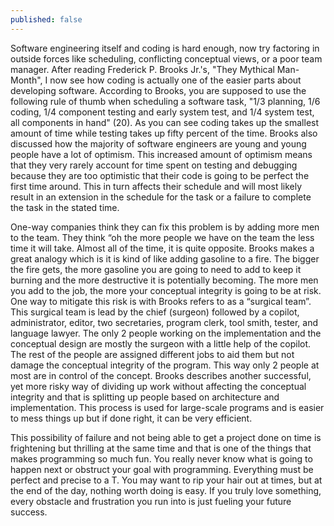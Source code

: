 ```yaml
---
published: false
---
```

Software engineering itself and coding is hard enough, now try factoring in outside forces like scheduling, conflicting conceptual views, or a poor team manager. After reading Frederick P. Brooks Jr.'s, "They Mythical Man-Month", I now see how coding is actually one of the easier parts about developing software. According to Brooks, you are supposed to use the following rule of thumb when scheduling a software task, "1/3 planning, 1/6 coding, 1/4 component testing and early system test, and 1/4 system test, all components in hand" (20). As you can see coding takes up the smallest amount of time while testing takes up fifty percent of the time. Brooks also discussed how the majority of software engineers are young and young people have a lot of optimism. This increased amount of optimism means that they very rarely account for time spent on testing and debugging because they are too optimistic that their code is going to be perfect the first time around. This in turn affects their schedule and will most likely result in an extension in the schedule for the task or a failure to complete the task in the stated time.

One-way companies think they can fix this problem is by adding more men to the team. They think “oh the more people we have on the team the less time it will take. Almost all of the time, it is quite opposite. Brooks makes a great analogy which is it is kind of like adding gasoline to a fire. The bigger the fire gets, the more gasoline you are going to need to add to keep it burning and the more destructive it is potentially becoming. The more men you add to the job, the more your conceptual integrity is going to be at risk. One way to mitigate this risk is with Brooks refers to as a “surgical team”. This surgical team is lead by the chief (surgeon) followed by a copilot, administrator, editor, two secretaries, program clerk, tool smith, tester, and language lawyer. The only 2 people working on the implementation and the conceptual design are mostly the surgeon with a little help of the copilot. The rest of the people are assigned different jobs to aid them but not damage the conceptual integrity of the program. This way only 2 people at most are in control of the concept. Brooks describes another successful, yet more risky way of dividing up work without affecting the conceptual integrity and that is splitting up people based on architecture and implementation. This process is used for large-scale programs and is easier to mess things up but if done right, it can be very efficient. 

This possibility of failure and not being able to get a project done on time is frightening but thrilling at the same time and that is one of the things that makes programming so much fun. You really never know what is going to happen next or obstruct your goal with programming. Everything must be perfect and precise to a T. You may want to rip your hair out at times, but at the end of the day, nothing worth doing is easy. If you truly love something, every obstacle and frustration you run into is just fueling your future success.
